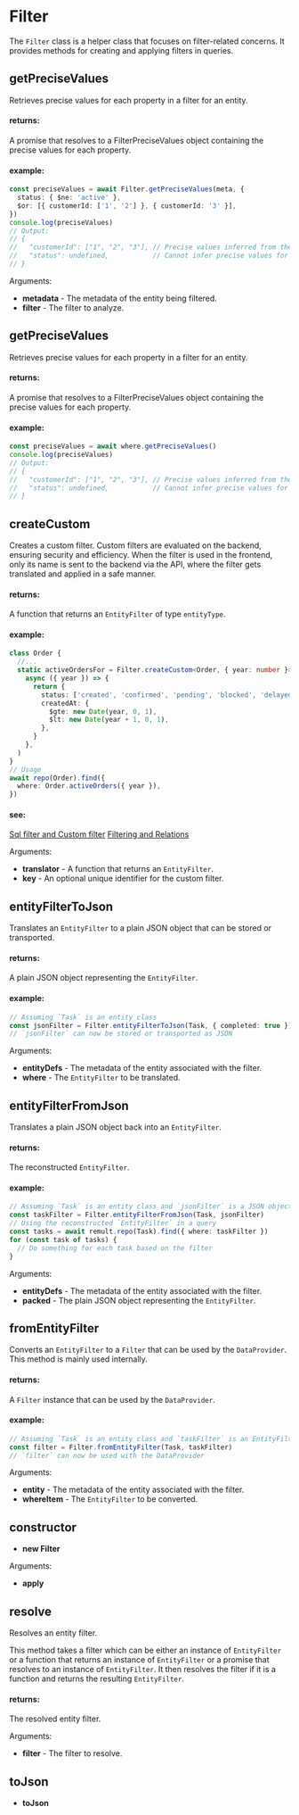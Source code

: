 # Filter

The `Filter` class is a helper class that focuses on filter-related concerns. It provides methods
for creating and applying filters in queries.

## getPreciseValues

Retrieves precise values for each property in a filter for an entity.

#### returns:

A promise that resolves to a FilterPreciseValues object containing the precise values for each property.

#### example:

```ts
const preciseValues = await Filter.getPreciseValues(meta, {
  status: { $ne: 'active' },
  $or: [{ customerId: ['1', '2'] }, { customerId: '3' }],
})
console.log(preciseValues)
// Output:
// {
//   "customerId": ["1", "2", "3"], // Precise values inferred from the filter
//   "status": undefined,           // Cannot infer precise values for 'status'
// }
```

Arguments:

- **metadata** - The metadata of the entity being filtered.
- **filter** - The filter to analyze.

## getPreciseValues

Retrieves precise values for each property in a filter for an entity.

#### returns:

A promise that resolves to a FilterPreciseValues object containing the precise values for each property.

#### example:

```ts
const preciseValues = await where.getPreciseValues()
console.log(preciseValues)
// Output:
// {
//   "customerId": ["1", "2", "3"], // Precise values inferred from the filter
//   "status": undefined,           // Cannot infer precise values for 'status'
// }
```

## createCustom

Creates a custom filter. Custom filters are evaluated on the backend, ensuring security and efficiency.
When the filter is used in the frontend, only its name is sent to the backend via the API,
where the filter gets translated and applied in a safe manner.

#### returns:

A function that returns an `EntityFilter` of type `entityType`.

#### example:

```ts
class Order {
  //...
  static activeOrdersFor = Filter.createCustom<Order, { year: number }>(
    async ({ year }) => {
      return {
        status: ['created', 'confirmed', 'pending', 'blocked', 'delayed'],
        createdAt: {
          $gte: new Date(year, 0, 1),
          $lt: new Date(year + 1, 0, 1),
        },
      }
    },
  )
}
// Usage
await repo(Order).find({
  where: Order.activeOrders({ year }),
})
```

#### see:

[Sql filter and Custom filter](/docs/custom-filter.html)
[Filtering and Relations](/docs/filtering-and-relations.html)

Arguments:

- **translator** - A function that returns an `EntityFilter`.
- **key** - An optional unique identifier for the custom filter.

## entityFilterToJson

Translates an `EntityFilter` to a plain JSON object that can be stored or transported.

#### returns:

A plain JSON object representing the `EntityFilter`.

#### example:

```ts
// Assuming `Task` is an entity class
const jsonFilter = Filter.entityFilterToJson(Task, { completed: true })
// `jsonFilter` can now be stored or transported as JSON
```

Arguments:

- **entityDefs** - The metadata of the entity associated with the filter.
- **where** - The `EntityFilter` to be translated.

## entityFilterFromJson

Translates a plain JSON object back into an `EntityFilter`.

#### returns:

The reconstructed `EntityFilter`.

#### example:

```ts
// Assuming `Task` is an entity class and `jsonFilter` is a JSON object representing an EntityFilter
const taskFilter = Filter.entityFilterFromJson(Task, jsonFilter)
// Using the reconstructed `EntityFilter` in a query
const tasks = await remult.repo(Task).find({ where: taskFilter })
for (const task of tasks) {
  // Do something for each task based on the filter
}
```

Arguments:

- **entityDefs** - The metadata of the entity associated with the filter.
- **packed** - The plain JSON object representing the `EntityFilter`.

## fromEntityFilter

Converts an `EntityFilter` to a `Filter` that can be used by the `DataProvider`. This method is
mainly used internally.

#### returns:

A `Filter` instance that can be used by the `DataProvider`.

#### example:

```ts
// Assuming `Task` is an entity class and `taskFilter` is an EntityFilter
const filter = Filter.fromEntityFilter(Task, taskFilter)
// `filter` can now be used with the DataProvider
```

Arguments:

- **entity** - The metadata of the entity associated with the filter.
- **whereItem** - The `EntityFilter` to be converted.

## constructor

- **new Filter**

Arguments:

- **apply**

## resolve

Resolves an entity filter.

This method takes a filter which can be either an instance of `EntityFilter`
or a function that returns an instance of `EntityFilter` or a promise that
resolves to an instance of `EntityFilter`. It then resolves the filter if it
is a function and returns the resulting `EntityFilter`.

#### returns:

The resolved entity filter.

Arguments:

- **filter** - The filter to resolve.

## toJson

- **toJson**

